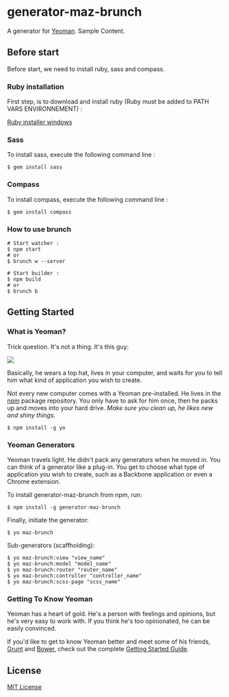 # generator-maz-brunch

A generator for [Yeoman](http://yeoman.io). Sample Content.

## Before start

Before start, we need to install ruby, sass and compass.

### Ruby installation 

First step, is to download and install ruby (Ruby must be added to PATH VARS ENVIRONNEMENT) : 

[Ruby installer windows](http://rubyinstaller.org/downloads/)

### Sass

To install sass, execute the following command line :

```
$ gem install sass
```
  
### Compass 

To install compass, execute the following command line :

```
$ gem install compass
```
  
### How to use brunch

```
# Start watcher :
$ npm start
# or 
$ brunch w --server

# Start builder :
$ npm build
# or
$ brunch b
```  

## Getting Started

### What is Yeoman?

Trick question. It's not a thing. It's this guy:

![](http://i.imgur.com/JHaAlBJ.png)

Basically, he wears a top hat, lives in your computer, and waits for you to tell him what kind of application you wish to create.

Not every new computer comes with a Yeoman pre-installed. He lives in the [npm](https://npmjs.org) package repository. You only have to ask for him once, then he packs up and moves into your hard drive. *Make sure you clean up, he likes new and shiny things.*

```
$ npm install -g yo
```

### Yeoman Generators

Yeoman travels light. He didn't pack any generators when he moved in. You can think of a generator like a plug-in. You get to choose what type of application you wish to create, such as a Backbone application or even a Chrome extension.

To install generator-maz-brunch from npm, run:

```
$ npm install -g generator-maz-brunch
```

Finally, initiate the generator:

```
$ yo maz-brunch
```

Sub-generators (scaffholding):

```
$ yo maz-brunch:view "view_name"
$ yo maz-brunch:model "model_name"
$ yo maz-brunch:router "router_name"
$ yo maz-brunch:controller "controller_name"
$ yo maz-brunch:scss-page "scss_name"
```

### Getting To Know Yeoman

Yeoman has a heart of gold. He's a person with feelings and opinions, but he's very easy to work with. If you think he's too opinionated, he can be easily convinced.

If you'd like to get to know Yeoman better and meet some of his friends, [Grunt](http://gruntjs.com) and [Bower](http://bower.io), check out the complete [Getting Started Guide](https://github.com/yeoman/yeoman/wiki/Getting-Started).


## License

[MIT License](http://en.wikipedia.org/wiki/MIT_License)
